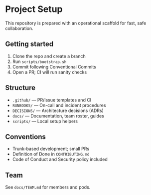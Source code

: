 # Project Setup

This repository is prepared with an operational scaffold for fast, safe collaboration.

## Getting started
1. Clone the repo and create a branch
2. Run `scripts/bootstrap.sh`
3. Commit following Conventional Commits
4. Open a PR; CI will run sanity checks

## Structure
- `.github/` — PR/Issue templates and CI
- `RUNBOOKS/` — On-call and incident procedures
- `DECISIONS/` — Architecture decisions (ADRs)
- `docs/` — Documentation, team roster, guides
- `scripts/` — Local setup helpers

## Conventions
- Trunk-based development; small PRs
- Definition of Done in `CONTRIBUTING.md`
- Code of Conduct and Security policy included

## Team
See `docs/TEAM.md` for members and pods.